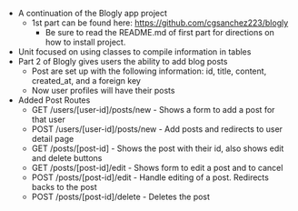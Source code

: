 - A continuation of the Blogly app project
    - 1st part can be found here: https://github.com/cgsanchez223/blogly
        - Be sure to read the README.md of first part for directions on how to install project.
- Unit focused on using classes to compile information in tables
- Part 2 of Blogly gives users the ability to add blog posts
    - Post are set up with the following information: id, title, content, created_at, and a foreign key
    - Now user profiles will have their posts
- Added Post Routes
    - GET /users/[user-id]/posts/new - Shows a form to add a post for that user
    - POST /users/[user-id]/posts/new - Add posts and redirects to user detail page
    - GET /posts/[post-id] - Shows the post with their id, also shows edit and delete buttons
    - GET /posts/[post-id]/edit - Shows form to edit a post and to cancel
    - POST /posts/[post-id]/edit - Handle editing of a post. Redirects backs to the post
    - POST /posts/[post-id]/delete - Deletes the post